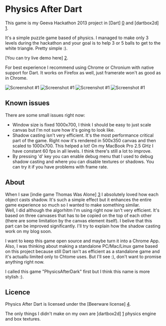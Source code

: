 Physics After Dart
=================

This game is my Geeva Hackathon 2013 project in [Dart] [0] and [dartbox2d] [1]. 

It's a simple puzzle game based of physics. I managed to make only 3 levels during the hackathon and your goal is to help 3 or 5 balls to get to the white triangle. Pretty simple :).

[You can try live demo here] [2].

For best experience I recommend using Chrome or Chronium with native support for Dart. It works on Firefox as well, just framerate won't as good as in Chrome.

![Screenshot #1](https://raw.github.com/martinsik/physics-after-dart/master/screenshots/small1.jpg)
![Screenshot #1](https://raw.github.com/martinsik/physics-after-dart/master/screenshots/small2.jpg)
![Screenshot #1](https://raw.github.com/martinsik/physics-after-dart/master/screenshots/small3.jpg)
![Screenshot #1](https://raw.github.com/martinsik/physics-after-dart/master/screenshots/small4.jpg)

Known issues
------------

There are some small issues right now:   
 - Window size is fixed 1000x700, I think I should be easy to just scale canvas but I'm not sure how it's going to look like.  
 - Shadow casting isn't very efficient. It's the most performance critical part of the game. Right now it's rendered in 500x350 canvas and then scaled to 1000x700. This helped a lot! On my MacBook Pro 2.5 GHz I have constant 60 fps in all levels. I think there's still a lot to improve.  
 - By pressing 'd' key you can enable debug menu that I used to debug shadow casting and where you can disable textures or shadows. You can try it if you have problems with frame rate.

About
-----

When I saw [indie game Thomas Was Alone] [3] I absolutely loved how each object casts shadow. It's such a simple effect but it enhances the entire game experience so much so I wanted to make something similar.  
Well, I did although the algorhitm I'm using right now isn't very efficient. It's based on three canvases that has to be copied on the top of each other (there are some limitation by the canvas element itself). I belive that this part can be improved significantly. I'll try to explain how the shadow casting work on my blog soon.

I want to keep this game open source and maybe turn it into a Chrome App. Also, I was thinking about making a standalone PC/Mac/Linux game based on this project because still Dart isn't as efficient as a standalone game and it's actuallu limited only to Chtome uses. But I'll see :), don't want to promise anything right now.

I called this game "PhysicsAfterDark" first but I think this name is more stylish :).

Licence
-------

Physics After Dart is licensed under the [Beerware license] [4].

The only things I didn't make on my own are [dartbox2d] [1] physics engine and box textures.


  [0]: http://www.dartlang.org/ "Dart"
  [1]: https://code.google.com/p/dartbox2d/ "dartbox2d"
  [2]: http://martinsikora.com/physics-after-dart/web/index.html "live demo"
  [3]: http://store.steampowered.com/app/220780/ "Thomas Was Alone"
  [4]: http://en.wikipedia.org/wiki/Beerware#License "Beerware license"


